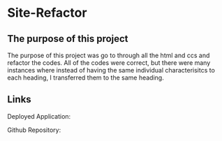 # Site-Refactor
## The purpose of this project

The purpose of this project was go to through all the html and ccs and refactor the codes. All of the codes were correct, but there were many instances where instead of having the same individual characterisitcs to each heading, I transferred them to the same heading.

## Links
Deployed Application:

Github Repository:
